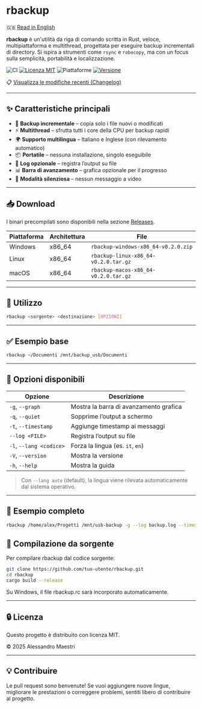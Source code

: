 # rbackup

🇬🇧 [Read in English](README.md)

**rbackup** è un'utilità da riga di comando scritta in Rust, veloce, multipiattaforma e multithread, progettata per eseguire backup incrementali di directory. Si ispira a strumenti come `rsync` e `robocopy`, ma con un focus sulla semplicità, portabilità e localizzazione.

![CI](https://github.com/umpire274/rbackup/actions/workflows/ci.yml/badge.svg)
[![Licenza MIT](https://img.shields.io/badge/license-MIT-green.svg)](LICENSE)
![Piattaforme](https://img.shields.io/badge/platform-Windows%20%7C%20Linux%20%7C%20macOS-blue)
[![Versione](https://img.shields.io/badge/version-0.2.0-orange)](https://github.com/umpire274/rbackup/releases/tag/v0.2.0)

📋 [Visualizza le modifiche recenti (Changelog)](CHANGELOG.it.md)


---

## ✨ Caratteristiche principali

- 🚀 **Backup incrementale** – copia solo i file nuovi o modificati
- ⚡ **Multithread** – sfrutta tutti i core della CPU per backup rapidi
- 🌍 **Supporto multilingua** – Italiano e Inglese (con rilevamento automatico)
- 📦 **Portatile** – nessuna installazione, singolo eseguibile
- 🧾 **Log opzionale** – registra l’output su file
- 📊 **Barra di avanzamento** – grafica opzionale per il progresso
- 🤫 **Modalità silenziosa** – nessun messaggio a video

---

## 📥 Download

I binari precompilati sono disponibili nella sezione [Releases](https://github.com/umpire274/rbackup/releases).

| Piattaforma | Architettura | File |
|-------------|--------------|------|
| Windows     | x86_64       | `rbackup-windows-x86_64-v0.2.0.zip` |
| Linux       | x86_64       | `rbackup-linux-x86_64-v0.2.0.tar.gz` |
| macOS       | x86_64       | `rbackup-macos-x86_64-v0.2.0.tar.gz` |


---

## 🚀 Utilizzo

```bash
rbackup <sorgente> <destinazione> [OPZIONI]
```

---

## ✅ Esempio base

```sh
rbackup ~/Documenti /mnt/backup_usb/Documenti
```

---

## 🧩 Opzioni disponibili

| Opzione                 | Descrizione                            |
| ----------------------- | -------------------------------------- |
| `-g`, `--graph`         | Mostra la barra di avanzamento grafica |
| `-q`, `--quiet`         | Sopprime l’output a schermo            |
| `-t`, `--timestamp`     | Aggiunge timestamp ai messaggi         |
| `--log <FILE>`          | Registra l’output su file              |
| `-l`, `--lang <codice>` | Forza la lingua (es. `it`, `en`)       |
| `-V`, `--version`       | Mostra la versione                     |
| `-h`, `--help`          | Mostra la guida                        |

> Con `--lang auto` (default), la lingua viene rilevata automaticamente dal sistema operativo.

---

## 📝 Esempio completo

```sh
rbackup /home/alex/Progetti /mnt/usb-backup -g --log backup.log --timestamp
```

## 🧪 Compilazione da sorgente

Per compilare rbackup dal codice sorgente:

```sh
git clone https://github.com/tuo-utente/rbackup.git
cd rbackup
cargo build --release
```

Su Windows, il file rbackup.rc sarà incorporato automaticamente.

---

## 🔒 Licenza

Questo progetto è distribuito con licenza MIT.

© 2025 Alessandro Maestri

---

## 💡 Contribuire

Le pull request sono benvenute! Se vuoi aggiungere nuove lingue, migliorare le prestazioni o correggere problemi, sentiti libero di contribuire al progetto.
